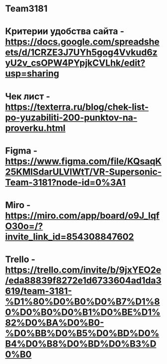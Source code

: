 # Team3181

# Критерии удобства сайта - https://docs.google.com/spreadsheets/d/1CRZE3J7UYh5gog4Vvkud6zyU2v_csOPW4PYpjkCVLhk/edit?usp=sharing
# Чек лист - https://texterra.ru/blog/chek-list-po-yuzabiliti-200-punktov-na-proverku.html
# Figma - https://www.figma.com/file/KQsaqK25KMlSdarULVlWtT/VR-Supersonic-Team-3181?node-id=0%3A1
# Miro - https://miro.com/app/board/o9J_lqfO30o=/?invite_link_id=854308847602
# Trello - https://trello.com/invite/b/9jxYEO2e/eda88839f8272e1d6733604ad1da3619/team-3181-%D1%80%D0%B0%D0%B7%D1%80%D0%B0%D0%B1%D0%BE%D1%82%D0%BA%D0%B0-%D0%BB%D0%B5%D0%BD%D0%B4%D0%B8%D0%BD%D0%B3%D0%B0
